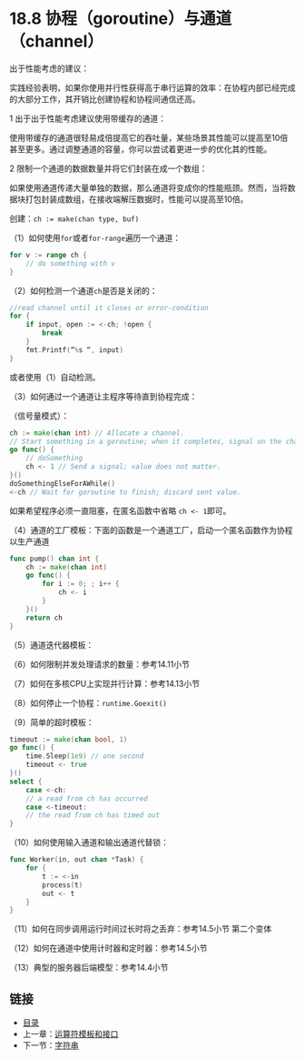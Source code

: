 # 18.8 协程（goroutine）与通道（channel）

出于性能考虑的建议：
    
实践经验表明，如果你使用并行性获得高于串行运算的效率：在协程内部已经完成的大部分工作，其开销比创建协程和协程间通信还高。

1 出于出于性能考虑建议使用带缓存的通道：

使用带缓存的通道很轻易成倍提高它的吞吐量，某些场景其性能可以提高至10倍甚至更多。通过调整通道的容量，你可以尝试着更进一步的优化其的性能。

2 限制一个通道的数据数量并将它们封装在成一个数组：

如果使用通道传递大量单独的数据，那么通道将变成你的性能瓶颈。然而，当将数据块打包封装成数组，在接收端解压数据时，性能可以提高至10倍。

创建：`ch := make(chan type, buf)`

（1）如何使用`for`或者`for-range`遍历一个通道：

```go
for v := range ch {
    // do something with v
}
```

（2）如何检测一个通道`ch`是否是关闭的：

```go
//read channel until it closes or error-condition
for {
    if input, open := <-ch; !open {
        break
    }
    fmt.Printf(“%s “, input)
}
```

或者使用（1）自动检测。

（3）如何通过一个通道让主程序等待直到协程完成：

（信号量模式）：

```go
ch := make(chan int) // Allocate a channel.
// Start something in a goroutine; when it completes, signal on the channel.
go func() {
    // doSomething
    ch <- 1 // Send a signal; value does not matter.
}()
doSomethingElseForAWhile()
<-ch // Wait for goroutine to finish; discard sent value.
```

如果希望程序必须一直阻塞，在匿名函数中省略 `ch <- 1`即可。

（4）通道的工厂模板：下面的函数是一个通道工厂，启动一个匿名函数作为协程以生产通道

```go
func pump() chan int {
    ch := make(chan int)
    go func() {
        for i := 0; ; i++ {
            ch <- i
        }
    }()
    return ch
}
```
       
（5）通道迭代器模板：
  
（6）如何限制并发处理请求的数量：参考14.11小节

（7）如何在多核CPU上实现并行计算：参考14.13小节

（8）如何停止一个协程：`runtime.Goexit()`  

（9）简单的超时模板：

```go  
timeout := make(chan bool, 1)
go func() {
    time.Sleep(1e9) // one second  
    timeout <- true
}()
select {
    case <-ch:
    // a read from ch has occurred
    case <-timeout:
    // the read from ch has timed out
}
```

（10）如何使用输入通道和输出通道代替锁：

```go
func Worker(in, out chan *Task) {
    for {
        t := <-in
        process(t)
        out <- t
    }
}
```

（11）如何在同步调用运行时间过长时将之丢弃：参考14.5小节 第二个变体

（12）如何在通道中使用计时器和定时器：参考14.5小节

（13）典型的服务器后端模型：参考14.4小节

## 链接

- [目录](directory.md)
- 上一章：[运算符模板和接口](17.4.md)
- 下一节：[字符串](18.1.md)